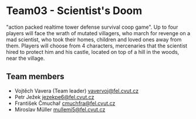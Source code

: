# Team03 - Scientist's Doom
"action packed realtime tower defense survival coop game".
Up to four players will face the wrath of mutated villagers, who march for revenge on a mad scientist, who took their homes, children and loved ones away from them. Players will choose from 4 characters, mercenaries that the scientist hired to protect him and his castle, located on top of a hill in the woods, near the village.

## Team members
* Vojtěch Vavera (Team leader) <vavervoj@fel.cvut.cz>
* Petr Ježek <jezekpe6@fel.cvut.cz>
* František Čmuchař <cmuchfra@fel.cvut.cz>
* Miroslav Müller <mullemi5@fel.cvut.cz>

